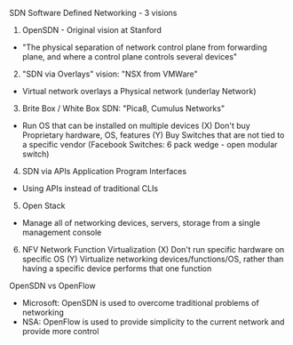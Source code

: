 SDN Software Defined Networking - 3 visions
1) OpenSDN - Original vision at Stanford
- "The physical separation of network control plane from forwarding plane, and where a control plane controls several devices"
2) "SDN via Overlays" vision: "NSX from VMWare" 
- Virtual network overlays a Physical network (underlay Network)
3) Brite Box / White Box SDN: "Pica8, Cumulus Networks" 
- Run OS that can be installed on multiple devices 
(X) Don't buy Proprietary hardware, OS, features
(Y) Buy Switches that are not tied to a specific vendor (Facebook Switches: 6 pack wedge - open modular switch)
4) SDN via APIs Application Program Interfaces
- Using APIs instead of traditional CLIs
5) Open Stack
- Manage all of networking devices, servers, storage from a single management console
6) NFV Network Function Virtualization
(X) Don't run specific hardware on specific OS
(Y) Virtualize networking devices/functions/OS, rather than having a specific device performs that one function

OpenSDN vs OpenFlow
- Microsoft: OpenSDN is used to overcome traditional problems of networking
- NSA: OpenFlow is used to provide simplicity to the current network and provide more control
